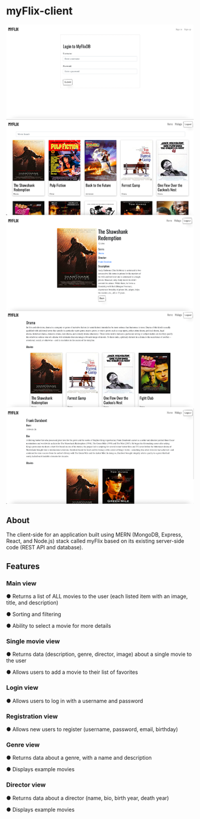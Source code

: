 # myFlix-client

![This is an image](login-view.png) ![This is an image](img_55.png) ![This is an image](movie-view.png) ![This is an image](genre-view.png) ![This is an image](director-view.png) 

## About
The client-side for an application built using MERN (MongoDB, Express, React, and Node.js) stack called myFlix based on its existing server-side code (REST API and database).

## Features
### Main view
  ● Returns a list of ALL movies to the user (each listed item with an image, title, and description)
  
  ● Sorting and filtering
  
  ● Ability to select a movie for more details
 
### Single movie view
   ● Returns data (description, genre, director, image) about a single movie to the user
   
   ● Allows users to add a movie to their list of favorites
 
### Login view
   ● Allows users to log in with a username and password
 
### Registration view
   ● Allows new users to register (username, password, email, birthday)
 
### Genre view
   ● Returns data about a genre, with a name and description
   
   ● Displays example movies
 
### Director view
   ● Returns data about a director (name, bio, birth year, death year)
   
   ● Displays example movies
